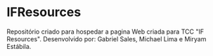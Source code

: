 # IFResources
Repositório criado para hospedar a pagina Web criada para TCC "IF Resources". Desenvolvido por: Gabriel Sales, Michael Lima e Miryam Estábila.
